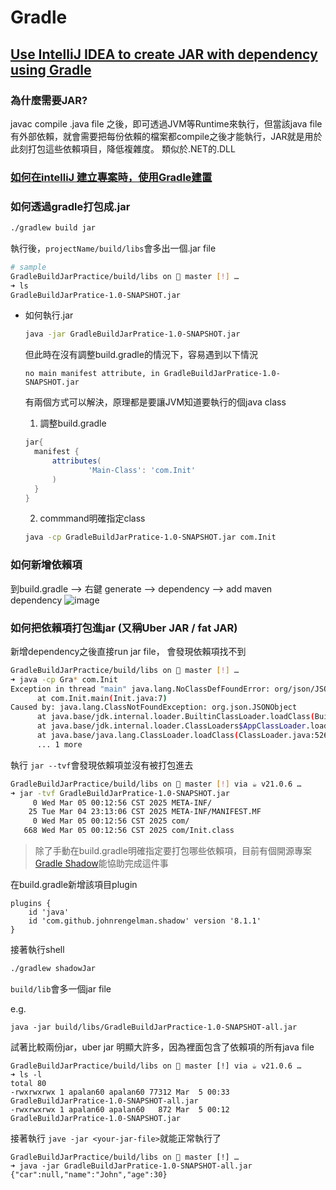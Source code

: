 # Gradle

## [Use IntelliJ IDEA to create JAR with dependency using Gradle](https://youtu.be/tKdFrVzDLV4?si=xqRgpJ8dC7XDLpli)

### 為什麼需要JAR?
  javac compile .java file 之後，即可透過JVM等Runtime來執行，但當該java file有外部依賴，就會需要把每份依賴的檔案都compile之後才能執行，JAR就是用於此刻打包這些依賴項目，降低複雜度。 類似於.NET的.DLL

### [如何在intelliJ 建立專案時，使用Gradle建置](https://www.jetbrains.com/help/idea/work-with-gradle-projects.html)
    
### 如何透過gradle打包成.jar

  ```bash
  ./gradlew build jar
  ```

  執行後，```projectName/build/libs```會多出一個.jar file
  
  ```bash
  # sample
  GradleBuildJarPractice/build/libs on  master [!] …
  ➜ ls
  GradleBuildJarPratice-1.0-SNAPSHOT.jar
  ```

- 如何執行.jar

  ```bash
  java -jar GradleBuildJarPratice-1.0-SNAPSHOT.jar
  ```

  但此時在沒有調整build.gradle的情況下，容易遇到以下情況

  ```
  no main manifest attribute, in GradleBuildJarPratice-1.0-SNAPSHOT.jar
  ```

  有兩個方式可以解決，原理都是要讓JVM知道要執行的個java class

  1. 調整build.gradle

  ```groovy
  jar{
    manifest {
        attributes(
                'Main-Class': 'com.Init' 
        )
    }
  } 
  ```

  2. commmand明確指定class

  ```bash
  java -cp GradleBuildJarPratice-1.0-SNAPSHOT.jar com.Init
  ```

### 如何新增依賴項
  到build.gradle --> 右鍵 generate --> dependency --> add maven dependency 
  ![image](https://github.com/user-attachments/assets/369af9ac-e501-4f8c-8cf3-8200bfdd6a81)


### 如何把依賴項打包進jar (又稱Uber JAR / fat JAR)

  新增dependency之後直接run jar file， 會發現依賴項找不到
  
  ```bash
GradleBuildJarPractice/build/libs on  master [!] …
➜ java -cp Gra* com.Init
Exception in thread "main" java.lang.NoClassDefFoundError: org/json/JSONObject
        at com.Init.main(Init.java:7)
Caused by: java.lang.ClassNotFoundException: org.json.JSONObject
        at java.base/jdk.internal.loader.BuiltinClassLoader.loadClass(BuiltinClassLoader.java:641)
        at java.base/jdk.internal.loader.ClassLoaders$AppClassLoader.loadClass(ClassLoaders.java:188)
        at java.base/java.lang.ClassLoader.loadClass(ClassLoader.java:526)
        ... 1 more
```

執行 ```jar --tvf```會發現依賴項並沒有被打包進去

```bash
GradleBuildJarPractice/build/libs on  master [!] via ☕ v21.0.6 …
➜ jar -tvf GradleBuildJarPratice-1.0-SNAPSHOT.jar
     0 Wed Mar 05 00:12:56 CST 2025 META-INF/
    25 Tue Mar 04 23:13:06 CST 2025 META-INF/MANIFEST.MF
     0 Wed Mar 05 00:12:56 CST 2025 com/
   668 Wed Mar 05 00:12:56 CST 2025 com/Init.class
```

> 除了手動在build.gradle明確指定要打包哪些依賴項，目前有個開源專案[Gradle Shadow](https://github.com/GradleUp/shadow)能協助完成這件事

在build.gradle新增該項目plugin
```
plugins {
    id 'java'
    id 'com.github.johnrengelman.shadow' version '8.1.1'  
}
```

接著執行shell 
```bash
./gradlew shadowJar
```

```build/lib```會多一個jar file

e.g.
```
java -jar build/libs/GradleBuildJarPractice-1.0-SNAPSHOT-all.jar
```

試著比較兩份jar，uber jar 明顯大許多，因為裡面包含了依賴項的所有java file
```
GradleBuildJarPractice/build/libs on  master [!] via ☕ v21.0.6 …
➜ ls -l
total 80
-rwxrwxrwx 1 apalan60 apalan60 77312 Mar  5 00:33 GradleBuildJarPratice-1.0-SNAPSHOT-all.jar
-rwxrwxrwx 1 apalan60 apalan60   872 Mar  5 00:12 GradleBuildJarPratice-1.0-SNAPSHOT.jar
```

接著執行 ```jave -jar <your-jar-file>```就能正常執行了

```
GradleBuildJarPractice/build/libs on  master [!] …
➜ java -jar GradleBuildJarPratice-1.0-SNAPSHOT-all.jar
{"car":null,"name":"John","age":30}
```
